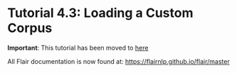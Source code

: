 # Tutorial 4.3: Loading a Custom Corpus

**Important**: This tutorial has been moved to [here](https://flairnlp.github.io/flair/master/tutorial/tutorial-training/how-to-load-custom-dataset.html)

All Flair documentation is now found at: https://flairnlp.github.io/flair/master
